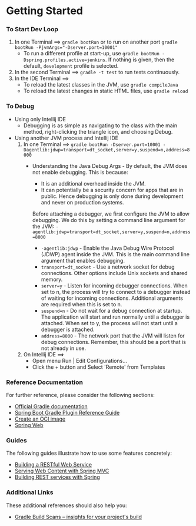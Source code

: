 # Getting Started

### To Start Dev Loop 
1. In one Terminal ==> ```gradle bootRun``` or to run on another port ```gradle bootRun -PjvmArgs="-Dserver.port=10001"```
    * To run a different profile at start-up, use ```gradle bootRun -Dspring.profiles.active=jenkins```.  If nothing is given, then the default, ```development``` profile is selected.
2. In the second Terminal ==> ```gradle -t test``` to run tests continuously.
3. In the IDE Terminal ==> 
    * To reload the latest classes in the JVM, use ```gradle compileJava```  
    * To reload the latest changes in static HTML files, use ```gradle reload```  

### To Debug
* Using only Intellij IDE
    * Debugging is as simple as navigating to the class with the main method, right-clicking the triangle icon, and choosing Debug.
* Using another JVM process and Intellij IDE
    1. In one Terminal ==> ```gradle bootRun -Dserver.port=10001 -Dagentlib:jdwp=transport=dt_socket,server=y,suspend=n,address=8000```
        * Understanding the Java Debug Args - By default, the JVM does not enable debugging. This is because:
          * It is an additional overhead inside the JVM. 
          * It can potentially be a security concern for apps that are in public.
          Hence debugging is only done during development and never on production systems.
          
          Before attaching a debugger, we first configure the JVM to allow debugging. 
          We do this by setting a command line argument for the JVM:
          ```-agentlib:jdwp=transport=dt_socket,server=y,suspend=n,address=8000```
          
          * ```-agentlib:jdwp``` - Enable the Java Debug Wire Protocol (JDWP) agent inside the JVM. This is the main command line argument that enables debugging.
          * ```transport=dt_socket``` - Use a network socket for debug connections. Other options include Unix sockets and shared memory.
          * ```server=y``` - Listen for incoming debugger connections. When set to n, the process will try to connect to a debugger instead of waiting for incoming connections. Additional arguments are required when this is set to n.
          * ```suspend=n``` - Do not wait for a debug connection at startup. The application will start and run normally until a debugger is attached. When set to y, the process will not start until a debugger is attached.
          * ```address=8000``` - The network port that the JVM will listen for debug connections. Remember, this should be a port that is not already in use.
    2. On Intellij IDE ==> 
        * Open menu Run | Edit Configurations...
        * Click the + button and Select 'Remote' from Templates

### Reference Documentation
For further reference, please consider the following sections:

* [Official Gradle documentation](https://docs.gradle.org)
* [Spring Boot Gradle Plugin Reference Guide](https://docs.spring.io/spring-boot/docs/2.4.0-M3/gradle-plugin/reference/html/)
* [Create an OCI image](https://docs.spring.io/spring-boot/docs/2.4.0-M3/gradle-plugin/reference/html/#build-image)
* [Spring Web](https://docs.spring.io/spring-boot/docs/2.3.4.RELEASE/reference/htmlsingle/#boot-features-developing-web-applications)

### Guides
The following guides illustrate how to use some features concretely:

* [Building a RESTful Web Service](https://spring.io/guides/gs/rest-service/)
* [Serving Web Content with Spring MVC](https://spring.io/guides/gs/serving-web-content/)
* [Building REST services with Spring](https://spring.io/guides/tutorials/bookmarks/)

### Additional Links
These additional references should also help you:

* [Gradle Build Scans – insights for your project's build](https://scans.gradle.com#gradle)

